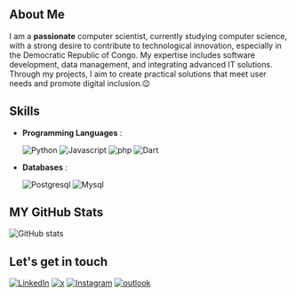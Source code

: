 ## About Me

I am a **passionate** computer scientist, currently studying computer science, with a strong desire to contribute to technological innovation, especially in the Democratic Republic of Congo. My expertise includes software development, data management, and integrating advanced IT solutions. Through my projects, I aim to create practical solutions that meet user needs and promote digital inclusion.😉

## Skills

- **Programming Languages** :

  ![Python](https://img.shields.io/badge/-Python-3776AB?style=flat-square&logo=python&logoColor=white) ![Javascript](https://img.shields.io/badge/-javascript-3776AB?style=flat-square&logo=javascript&logoColor=white) ![php](https://img.shields.io/badge/-php-3776AB?style=flat-square&logo=php&logoColor=white) ![Dart](https://img.shields.io/badge/-dart-3776AB?style=flat-square&logo=dart&logoColor=white) 
- **Databases** :

  ![Postgresql](https://img.shields.io/badge/-postgresql-3776AB?style=flat-square&logo=postgresql&logoColor=white) ![Mysql](https://img.shields.io/badge/-mysql-3776AB?style=flat-square&logo=mysql&logoColor=white) 

## MY GitHub Stats

![GitHub stats](https://github-readme-stats.vercel.app/api?username=eliezermga&show_icons=true&theme=tokyonight)


## Let's get in touch

<p align="left">
<a href="https://www.linkedin.com/in/eliezer-mununga-b3a776269"><img alt="LinkedIn" src="https://img.shields.io/badge/LinkedIn-EliezerMununga-blue?style=flat-square&logo=linkedin"></a>
<a href="https://x.com/EliezerMga"><img alt="x" src="https://img.shields.io/badge/x-EliezerMga-blue?style=flat-square&logo=x"></a>
  <a href="https://instagram.com/eliezer_mga"><img alt="Instagram" src="https://img.shields.io/badge/Intagram-Eliezer_Mga-blue?style=flat-square&logo=instagram"></a>
<a href="mailto:eliezermunung@outlook.fr"><img alt="outlook" src="https://img.shields.io/badge/Email-EliezerMununga-blue?style=flat-square"></a>
</p>


